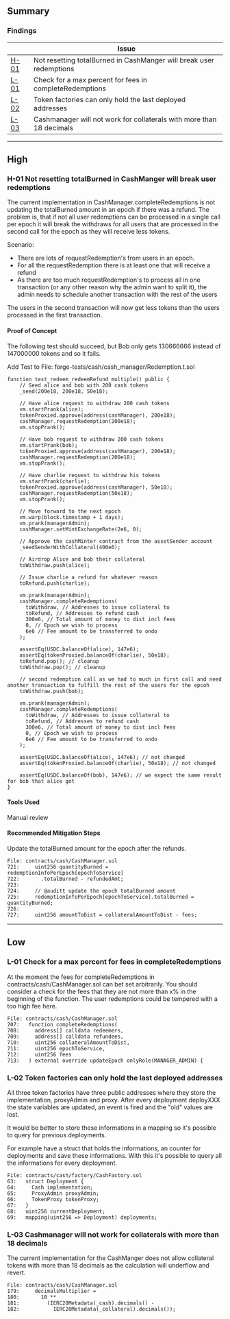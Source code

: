 ## Summary

### Findings

|              | Issue                                                                |
| ------------ | -------------------------------------------------------------------- |
| [H-01](#H01) | Not resetting totalBurned in CashManger will break user redemptions  |
| [L-01](#L01) | Check for a max percent for fees in completeRedemptions              |
| [L-02](#L02) | Token factories can only hold the last deployed addresses            |
| [L-03](#L03) | Cashmanager will not work for collaterals with more than 18 decimals |

---

## High

### <a id="H01"></a> H-01 Not resetting totalBurned in CashManger will break user redemptions
The current implementation in CashManager.completeRedemptions is not updating the totalBurned amount in an epoch if there was a refund.
The problem is, that if not all user redemptions can be processed in a single call per epoch it will break the withdraws for all users that are processed in the second call for the epoch as they will receive less tokens.

Scenario:
- There are lots of requestRedemption's from users in an epoch.
- For all the requestRedemption there is at least one that will receive a refund
- As there are too much requestRedemption's to process all in one transaction (or any other reason why the admin want to split it), the admin needs to schedule another transaction with the rest of the users

The users in the second transaction will now get less tokens than the users processed in the first transaction.

#### Proof of Concept
The following test should succeed, but Bob only gets 130666666 instead of 147000000 tokens and so it fails.

Add Test to File: forge-tests/cash/cash_manager/Redemption.t.sol

```solidity
function test_redeem_redeemRefund_multiple() public {
    // Seed alice and bob with 200 cash tokens
    _seed(200e18, 200e18, 50e18);

    // Have alice request to withdraw 200 cash tokens
    vm.startPrank(alice);
    tokenProxied.approve(address(cashManager), 200e18);
    cashManager.requestRedemption(200e18);
    vm.stopPrank();

    // Have bob request to withdraw 200 cash tokens
    vm.startPrank(bob);
    tokenProxied.approve(address(cashManager), 200e18);
    cashManager.requestRedemption(200e18);
    vm.stopPrank();

    // Have charlie request to withdraw his tokens
    vm.startPrank(charlie);
    tokenProxied.approve(address(cashManager), 50e18);
    cashManager.requestRedemption(50e18);
    vm.stopPrank();

    // Move forward to the next epoch
    vm.warp(block.timestamp + 1 days);
    vm.prank(managerAdmin);
    cashManager.setMintExchangeRate(2e6, 0);

    // Approve the cashMinter contract from the assetSender account
    _seedSenderWithCollateral(400e6);

    // Airdrop Alice and bob their collateral
    toWithdraw.push(alice);    

    // Issue charlie a refund for whatever reason
    toRefund.push(charlie);

    vm.prank(managerAdmin);
    cashManager.completeRedemptions(
      toWithdraw, // Addresses to issue collateral to
      toRefund, // Addresses to refund cash
      300e6, // Total amount of money to dist incl fees
      0, // Epoch we wish to process
      6e6 // Fee amount to be transferred to ondo
    );

    assertEq(USDC.balanceOf(alice), 147e6);    
    assertEq(tokenProxied.balanceOf(charlie), 50e18);
    toRefund.pop(); // cleanup
    toWithdraw.pop(); // cleanup

    // second redemption call as we had to much in first call and need another transaction to fulfill the rest of the users for the epcoh
    toWithdraw.push(bob);

    vm.prank(managerAdmin);
    cashManager.completeRedemptions(
      toWithdraw, // Addresses to issue collateral to
      toRefund, // Addresses to refund cash
      300e6, // Total amount of money to dist incl fees
      0, // Epoch we wish to process
      6e6 // Fee amount to be transferred to ondo
    );

    assertEq(USDC.balanceOf(alice), 147e6); // not changed    
    assertEq(tokenProxied.balanceOf(charlie), 50e18); // not changed
    
    assertEq(USDC.balanceOf(bob), 147e6); // we expect the same result for bob that alice got
}
```

#### Tools Used
Manual review

#### Recommended Mitigation Steps
Update the totalBurned amount for the epoch after the refunds.

```solidity
File: contracts/cash/CashManager.sol
721:     uint256 quantityBurned = redemptionInfoPerEpoch[epochToService]
722:       .totalBurned - refundedAmt;
723: 
724:     // @auditt update the epoch totalBurned amount
725:     redemptionInfoPerEpoch[epochToService].totalBurned = quantityBurned;
726:     
727:     uint256 amountToDist = collateralAmountToDist - fees;
```

---

## Low

### <a id="L01"></a> L-01 Check for a max percent for fees in completeRedemptions
At the moment the fees for completeRedemptions in contracts/cash/CashManager.sol can bet set arbitrarily. You should consider a check for the fees that they are not more than x% in the beginning of the function. The user redemptions could be tempered with a too high fee here.

```solidity
File: contracts/cash/CashManager.sol
707:   function completeRedemptions(
708:     address[] calldata redeemers,
709:     address[] calldata refundees,
710:     uint256 collateralAmountToDist,
711:     uint256 epochToService,
712:     uint256 fees
713:   ) external override updateEpoch onlyRole(MANAGER_ADMIN) {
```

### <a id="L02"></a> L-02 Token factories can only hold the last deployed addresses
All three token factories have three public addresses where they store the implementation, proxyAdmin and proxy. After every deployment deployXXX the state variables are updated, an event is fired and the "old" values are lost.

It would be better to store these informations in a mapping so it's possible to query for previous deployments.

For example have a struct that holds the informations, an counter for deployments and save these informations. With this it's possible to query all the informations for every deployment.

```solidity
File: contracts/cash/factory/CashFactory.sol
63:   struct Deployment {
64:     Cash implementation;
65:     ProxyAdmin proxyAdmin;
66:     TokenProxy tokenProxy;
67:   }
68:   uint256 currentDeployment;
69:   mapping(uint256 => Deployment) deployments;
```

### <a id="L03"></a> L-03 Cashmanager will not work for collaterals with more than 18 decimals
The current implementation for the CashManger does not allow collateral tokens with more than 18 decimals as the calculation will underflow and revert.

```solidity
File: contracts/cash/CashManager.sol
179:     decimalsMultiplier =
180:       10 **
181:         (IERC20Metadata(_cash).decimals() -
182:           IERC20Metadata(_collateral).decimals());
```
